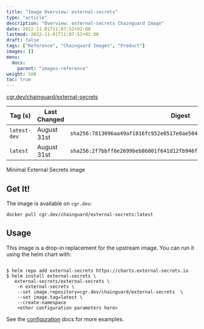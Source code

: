 ```yaml
---
title: "Image Overview: external-secrets"
type: "article"
description: "Overview: external-secrets Chainguard Image"
date: 2022-11-01T11:07:52+02:00
lastmod: 2022-11-01T11:07:52+02:00
draft: false
tags: ["Reference", "Chainguard Images", "Product"]
images: []
menu:
  docs:
    parent: "images-reference"
weight: 500
toc: true
---
```


[cgr.dev/chainguard/external-secrets](https://github.com/chainguard-images/images/tree/main/images/external-secrets)

| Tag (s)       | Last Changed | Digest                                                                    |
|---------------|--------------|---------------------------------------------------------------------------|
|  `latest-dev` | August 31st  | `sha256:7813096aa49af1816fc952e0517e0ae5040c77f317964edb27f1ec76a95232c5` |
|  `latest`     | August 31st  | `sha256:2f7bbff6e2699beb86001f641d12fb946f153d1027f26515217703ed5ce4ea28` |



Minimal External Secrets image 

## Get It!

The image is available on `cgr.dev`:

```
docker pull cgr.dev/chainguard/external-secrets:latest
```

## Usage

This image is a drop-in replacement for the upstream image.
You can run it using the helm chart with:

```shell
  
$ helm repo add external-secrets https://charts.external-secrets.io
$ helm install external-secrets \
   external-secrets/external-secrets \
    -n external-secrets \
    --set image.repository=cgr.dev/chainguard/external-secrets  \
    --set image.tag=latest \
    --create-namespace 
    <other configuration parameters here>
```

See the [configuration](https://github.com/external-secrets/external-secrets/tree/main/deploy/charts/external-secrets) docs for more examples.

